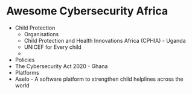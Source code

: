 # Awesome Cybersecurity Africa

* Child Protection
   * Organisations
  * Child Protection and Health Innovations Africa (CPHIA) - Uganda
  * UNICEF for Every child
  * 
 * Policies
  * The Cybersecurity Act 2020 - Ghana
 * Platforms
  * Aselo - A software platform to strengthen child helplines across the world
